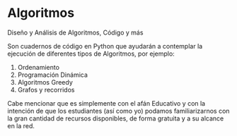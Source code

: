 # Algoritmos
Diseño y Análisis de Algoritmos, Código y más

Son cuadernos de código en Python que ayudarán a contemplar la ejecución de diferentes tipos de Algoritmos, por ejemplo:
 
1.	 Ordenamiento
2.	 Programación Dinámica
3.	 Algoritmos Greedy
4.	 Grafos y recorridos
 
Cabe mencionar que es simplemente con el afán Educativo y con la intención de que los estudiantes (así como yo) podamos familiarizarnos con la gran cantidad de recursos disponibles, de forma gratuita y a su alcance  en la red.

